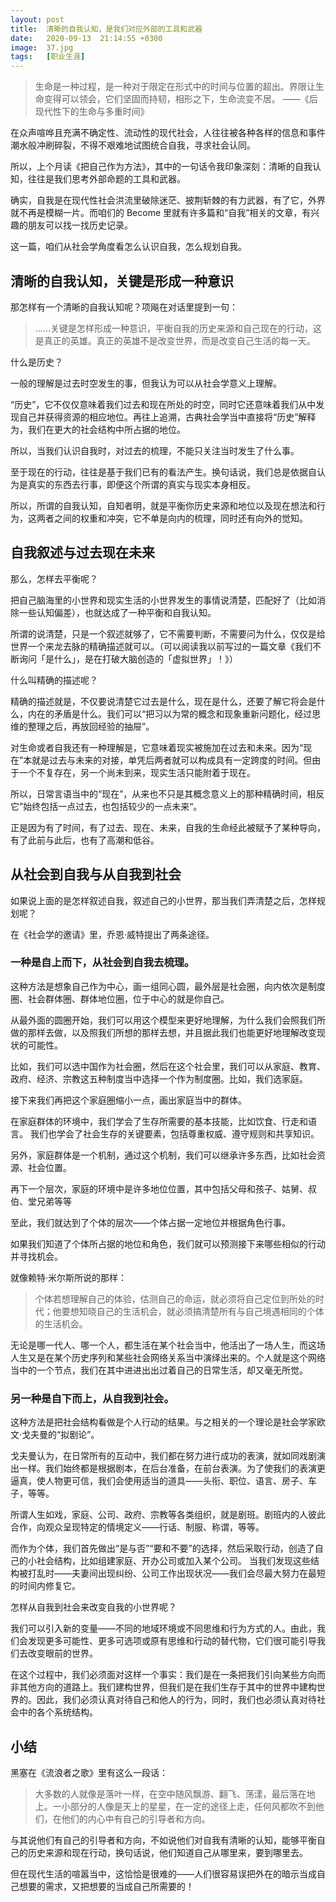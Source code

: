 ```yaml
---
layout: post
title:  清晰的自我认知，是我们对应外部的工具和武器
date:   2020-09-13  21:14:55 +0300
image:  37.jpg
tags:   [职业生涯]
---
```


> 生命是一种过程，是一种对于限定在形式中的时间与位置的超出。界限让生命变得可以领会，它们坚固而持韧，相形之下，生命流变不居。
——《后现代性下的生命与多重时间》

在众声喧哗且充满不确定性、流动性的现代社会，人往往被各种各样的信息和事件潮水般冲刷碎裂，不得不艰难地试图统合自我，寻求社会认同。

所以，上个月读《把自己作为方法》，其中的一句话令我印象深刻：清晰的自我认知，往往是我们思考外部命题的工具和武器。

确实，自我是在现代性社会洪流里破除迷茫、披荆斩棘的有力武器，有了它，外界就不再是模糊一片。而咱们的 Become 里就有许多篇和“自我”相关的文章，有兴趣的朋友可以找一找历史记录。

这一篇，咱们从社会学角度看怎么认识自我，怎么规划自我。

## 清晰的自我认知，关键是形成一种意识

那怎样有一个清晰的自我认知呢？项飚在对话里提到一句：

>……关键是怎样形成一种意识，平衡自我的历史来源和自己现在的行动，这是真正的英雄。真正的英雄不是改变世界，而是改变自己生活的每一天。

什么是历史？

一般的理解是过去时空发生的事，但我认为可以从社会学意义上理解。

“历史”，它不仅仅意味着我们过去和现在所处的时空，同时它还意味着我们从中发现自己并获得资源的相应地位。再往上追溯，古典社会学当中直接将“历史”解释为，我们在更大的社会结构中所占据的地位。

所以，当我们认识自我时，对过去的梳理，不能只关注当时发生了什么事。

至于现在的行动，往往是基于我们已有的看法产生。换句话说，我们总是依据自认为是真实的东西去行事，即便这个所谓的真实与现实本身相反。

所以，所谓的自我认知，自知者明，就是平衡你历史来源和地位以及现在想法和行为，这两者之间的权重和冲突，它不单是向内的梳理，同时还有向外的觉知。


## 自我叙述与过去现在未来

那么，怎样去平衡呢？

把自己脑海里的小世界和现实生活的小世界发生的事情说清楚，匹配好了（比如消除一些认知偏差），也就达成了一种平衡和自我认知。

所谓的说清楚，只是一个叙述就够了，它不需要判断，不需要问为什么，仅仅是给世界一个来龙去脉的精确描述就可以。（可以阅读我以前写过的一篇文章《我们不断询问「是什么」，是在打破大脑创造的「虚拟世界」！》）

什么叫精确的描述呢？

精确的描述就是，不仅要说清楚它过去是什么，现在是什么，还要了解它将会是什么，内在的矛盾是什么。我们可以“把习以为常的概念和现象重新问题化，经过思维的整理之后，再放回经验的抽屉”。

对生命或者自我还有一种理解是，它意味着现实被施加在过去和未来。因为“现在”本就是过去与未来的对接，单凭后两者就可以构成具有一定跨度的时间。但由于一个不复存在，另一个尚未到来，现实生活只能附着于现在。

所以，日常言语当中的“现在”，从来也不只是其概念意义上的那种精确时间，相反它”始终包括一点过去，也包括较少的一点未来“。

正是因为有了时间，有了过去、现在、未来，自我的生命经此被赋予了某种导向，有了此前与此后，也有了高潮和低谷。

##  从社会到自我与从自我到社会

如果说上面的是怎样叙述自我，叙述自己的小世界，那当我们弄清楚之后，怎样规划呢？

在《社会学的邀请》里，乔恩·威特提出了两条途径。

### 一种是自上而下，从社会到自我去梳理。

这种方法是想象自己作为中心，画一组同心圆，最外层是社会圈，向内依次是制度圈、社会群体圈、群体地位圈，位于中心的就是你自己。

从最外面的圆圈开始，我们可以用这个模型来更好地理解，为什么我们会照我们所做的那样去做，以及照我们所想的那样去想，并且据此我们也能更好地理解改变现状的可能性。

比如，我们可以选中国作为社会圈，然后在这个社会里，我们可以从家庭、教育、政府、经济、宗教这五种制度当中选择一个作为制度圈。比如，我们选家庭。

接下来我们再把这个家庭圈缩小一点，画出家庭当中的群体。

在家庭群体的环境中，我们学会了生存所需要的基本技能，比如饮食、行走和语言。 我们也学会了社会生存的关键要素，包括尊重权威、遵守规则和共享知识。

另外，家庭群体是一个机制，通过这个机制，我们可以继承许多东西，比如社会资源、社会位置。

再下一个层次，家庭的环境中是许多地位位置，其中包括父母和孩子、姑舅、叔伯、堂兄弟等等

至此，我们就达到了个体的层次——个体占据一定地位并根据角色行事。

如果我们知道了个体所占据的地位和角色，我们就可以预测接下来哪些相似的行动并寻找机会。

就像赖特·米尔斯所说的那样：

>个体若想理解自己的体验，估测自己的命运，就必须将自己定位到所处的时代；他要想知晓自己的生活机会，就必须搞清楚所有与自己境遇相同的个体的生活机会。

无论是哪一代人、哪一个人，都生活在某个社会当中，他活出了一场人生，而这场人生又是在某个历史序列和某些社会网络关系当中演绎出来的。个人就是这个网络当中的一个节点，我们在其中进进出出过着自己的日常生活，却又毫无所觉。

### 另一种是自下而上，从自我到社会。

这种方法是把社会结构看做是个人行动的结果。与之相关的一个理论是社会学家欧文·戈夫曼的“拟剧论”。
 
戈夫曼认为，在日常所有的互动中，我们都在努力进行成功的表演，就如同戏剧演出一样。我们始终都是根据剧本，在后台准备，在前台表演。为了使我们的表演更逼真，使人物更可信，我们会使用适当的道具——头衔、职位、语言、房子、车子，等等。

所谓人生如戏，家庭、公司、政府、宗教等各类组织，就是剧班。剧班内的人彼此合作，向观众呈现特定的情境定义——行话、制服、称谓，等等。

而作为个体，我们首先做出“是与否”“要和不要”的选择，然后采取行动，创造了自己的小社会结构，比如组建家庭、开办公司或加入某个公司。
当我们发现这些结构被打乱时——夫妻间出现纠纷、公司工作出现状况——我们会尽最大努力在最短的时间内修复它。

怎样从自我到社会来改变自我的小世界呢？

我们可以引入新的变量——不同的地域环境或不同思维和行为方式的人。由此，我们会发现更多可能性、更多可选项或原有思维和行动的替代物，它们很可能引导我们去改变眼前的世界。

在这个过程中，我们必须面对这样一个事实：我们是在一条把我们引向某些方向而非其他方向的道路上。我们建构世界，但我们是在我们生存于其中的世界中建构世界的。因此，我们必须认真对待自己和他人的行为，同时，我们也必须认真对待社会中的各个系统结构。

## 小结
黑塞在《流浪者之歌》里有这么一段话：

> 大多数的人就像是落叶一样，在空中随风飘游、翻飞、荡漾，最后落在地上。一小部分的人像是天上的星星，在一定的途径上走，任何风都吹不到他们，在他们的内心中有自己的引导者和方向。 

与其说他们有自己的引导者和方向，不如说他们对自我有清晰的认知，能够平衡自己的历史来源和现在行动，换句话说，他们知道自己从哪里来，要到哪里去。

但在现代生活的喧嚣当中，这恰恰是很难的——人们很容易误把外在的暗示当成自己想要的需求，又把想要的当成自己所需要的！